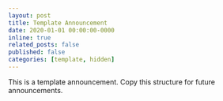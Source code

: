```yaml
---
layout: post
title: Template Announcement
date: 2020-01-01 00:00:00-0000
inline: true
related_posts: false
published: false
categories: [template, hidden]
---
```


This is a template announcement. Copy this structure for future announcements.

<!-- Template format:
---
layout: post
title: [Title for detailed announcements, remove for inline]
date: YYYY-MM-DD HH:MM:SS-TIMEZONE
inline: true/false
related_posts: false
---

Content here with appropriate emojis and formatting.
--> 